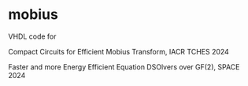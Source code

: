 # mobius
VHDL code for 

Compact Circuits for Efficient Mobius Transform, IACR TCHES 2024

Faster and more Energy Efficient Equation DSOlvers over GF(2), SPACE 2024


